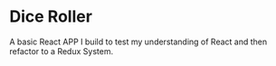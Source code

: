 # Dice Roller

A basic React APP I build to test my understanding of React and then refactor to a Redux System.